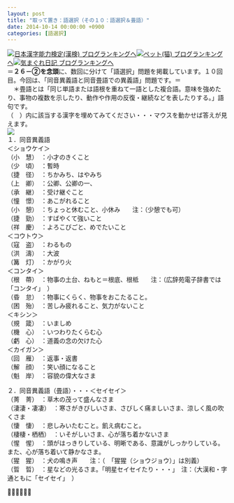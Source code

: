 ```yaml
---
layout: post
title: "取って置き：語選択（その１０：語選択＆畳語）"
date: 2014-10-14 00:00:00 +0900
categories: [語選択]
---
```


[![](/syuusyuu9701/assets/images/取って置き：語選択（その１０：語選択＆畳語）-br_c_3028_1.gif)](http://blog.with2.net/link.php?1659096:3028 "日本漢字能力検定(漢検) ブログランキングへ")[日本漢字能力検定(漢検) ブログランキングへ](http://blog.with2.net/link.php?1659096:3028)[![](/syuusyuu9701/assets/images/取って置き：語選択（その１０：語選択＆畳語）-br_c_1348_1.gif)](http://blog.with2.net/link.php?1659096:1348 "ペット(猫) ブログランキングへ")[ペット(猫) ブログランキングへ](http://blog.with2.net/link.php?1659096:1348)[![](/syuusyuu9701/assets/images/取って置き：語選択（その１０：語選択＆畳語）-br_c_9257_1.gif)](http://blog.with2.net/link.php?1659096:9257 "気まぐれ日記 ブログランキングへ")[気まぐれ日記 ブログランキングへ](http://blog.with2.net/link.php?1659096:9257)　　  
＝**２６－②を念頭**に、数回に分けて「語選択」問題を掲載しています。１０回目。今回は、「同音異義語と同音畳語での異義語」問題です。＝  
　＊畳語とは「同じ単語または語根を重ねて一語とした複合語。意味を強めたり、事物の複数を示したり、動作や作用の反復・継続などを表したりする。」語句です。  
（　）内に該当する漢字を埋めてみてください・・・マウスを動かせば答えが見えます。  
![](/syuusyuu9701/assets/images/取って置き：語選択（その１０：語選択＆畳語）-5fcec3a3694ec23674de697b0bd920ca.jpg)  
１．同音異義語  
＜ショウケイ＞  
（小　慧）　：小才のきくこと  
（少　頃）　：暫時  
（捷　径）　：ちかみち、はやみち  
（上　卿）　：公卿、公卿の一、  
（承　継）　：受け継ぐこと  
（憧　憬）　：あこがれること  
（小　憩）　：ちょっと休むこと、小休み　　注：（少憩でも可）  
（捷　勁）　：すばやくて強いこと  
（祥　慶）　：よろこびごと、めでたいこと  
＜コウトウ＞  
（寇　盗）　：わるもの  
（洪　濤）　：大波  
（篝　灯）　：かがり火  
＜コンタイ＞  
（根　蔕）　：物事の土台、ねもと＝根底、根柢　　注：（広辞苑電子辞書では「コンタイ」　）  
（昏　怠）　：物事にくらく、物事をおこたること。  
（困　殆）　：苦しみ疲れること、気力がないこと  
＜キシン＞  
（規　箴）　：いましめ  
（機　心）　：いつわりたくらむ心  
（虧　心）　：道義の念の欠けた心  
＜カイガン＞  
（回　雁）　：返事・返書  
（解　顔）　：笑い顔になること  
（魁　岸）　：容貌の偉大なさま  
  
２．同音異義語（畳語）・・・＜セイセイ＞  
（菁　菁）　：草木の茂って盛んなさま  
（淒淒・凄凄）　：寒さがきびしいさま、さびしく痛ましいさま、涼しく風の吹くさま  
（悽　悽）　：悲しみいたむこと。飢え病むこと。  
（棲棲・栖栖）　：いそがしいさま、心が落ち着かないさま  
（惺　惺）　：頭がはっきりしている、明晰である、意識がしっかりしている。また、心が落ち着いて静かなさま。  
（猩　猩）　：犬の鳴き声　　注：（　「猩猩（ショウジョウ）」は別義）  
（晢　晢）　：星などの光るさま。「明星セイセイたり・・・」　注：（大漢和・字通ともに「セイセイ」　）  
  
👋👋👋👋👋👋  